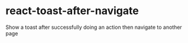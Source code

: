 # react-toast-after-navigate

Show a toast after successfully doing an action then navigate to another page
